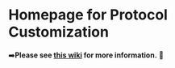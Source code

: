 # Homepage for Protocol Customization


:arrow_right:**Please see [this wiki](https://github.com/yuroc5390/ProtocolCustomization/wiki) for more information.** :rocket:
